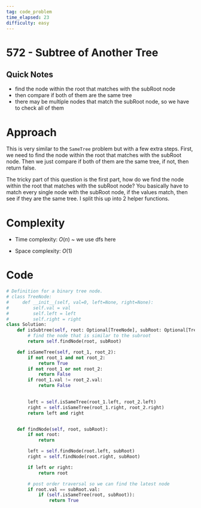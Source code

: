 ```yaml
---
tag: code_problem
time_elapsed: 23
difficulty: easy
---
```


# 572 - Subtree of Another Tree

## Quick Notes
- find the node within the root that matches with the subRoot node
- then compare if both of them are the same tree
- there may be multiple nodes that match the subRoot node, so we have to check all of them

# Approach
This is very similar to the `SameTree` problem but with a few extra steps. First, we need to find the node within the root that matches with the subRoot node. Then we just compare if both of them are the same tree, if not, then return false.

The tricky part of this question is the first part, how do we find the node within the root that matches with the subRoot node? You basically have to match every single node with the subRoot node, if the values match, then see if they are the same tree. I split this up into 2 helper functions. 

# Complexity
- Time complexity: $O(n)$ ~ we use dfs here

- Space complexity: $O(1)$

# Code
```python
# Definition for a binary tree node.
# class TreeNode:
#     def __init__(self, val=0, left=None, right=None):
#         self.val = val
#         self.left = left
#         self.right = right
class Solution:
    def isSubtree(self, root: Optional[TreeNode], subRoot: Optional[TreeNode]) -> bool:
        # find the node that is similar to the subroot
        return self.findNode(root, subRoot)

    def isSameTree(self, root_1, root_2):
        if not root_1 and not root_2:
            return True
        if not root_1 or not root_2:
            return False
        if root_1.val != root_2.val:
            return False

        
        left = self.isSameTree(root_1.left, root_2.left)
        right = self.isSameTree(root_1.right, root_2.right)
        return left and right


    def findNode(self, root, subRoot):
        if not root:
            return

        left = self.findNode(root.left, subRoot)
        right = self.findNode(root.right, subRoot)

        if left or right:
            return root

        # post order traversal so we can find the latest node
        if root.val == subRoot.val:
            if (self.isSameTree(root, subRoot)):
                return True
        
```
